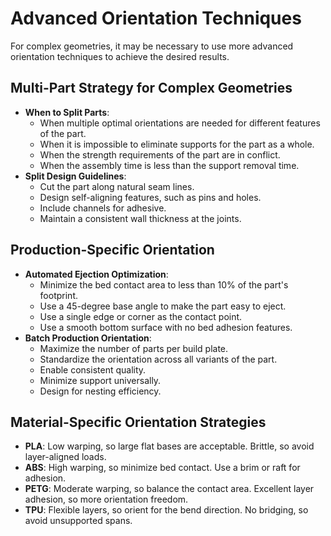 # Advanced Orientation Techniques

For complex geometries, it may be necessary to use more advanced orientation techniques to achieve the desired results.

## Multi-Part Strategy for Complex Geometries

- **When to Split Parts**:
  - When multiple optimal orientations are needed for different features of the part.
  - When it is impossible to eliminate supports for the part as a whole.
  - When the strength requirements of the part are in conflict.
  - When the assembly time is less than the support removal time.
- **Split Design Guidelines**:
  - Cut the part along natural seam lines.
  - Design self-aligning features, such as pins and holes.
  - Include channels for adhesive.
  - Maintain a consistent wall thickness at the joints.

## Production-Specific Orientation

- **Automated Ejection Optimization**:
  - Minimize the bed contact area to less than 10% of the part's footprint.
  - Use a 45-degree base angle to make the part easy to eject.
  - Use a single edge or corner as the contact point.
  - Use a smooth bottom surface with no bed adhesion features.
- **Batch Production Orientation**:
  - Maximize the number of parts per build plate.
  - Standardize the orientation across all variants of the part.
  - Enable consistent quality.
  - Minimize support universally.
  - Design for nesting efficiency.

## Material-Specific Orientation Strategies

- **PLA**: Low warping, so large flat bases are acceptable. Brittle, so avoid layer-aligned loads.
- **ABS**: High warping, so minimize bed contact. Use a brim or raft for adhesion.
- **PETG**: Moderate warping, so balance the contact area. Excellent layer adhesion, so more orientation freedom.
- **TPU**: Flexible layers, so orient for the bend direction. No bridging, so avoid unsupported spans.
